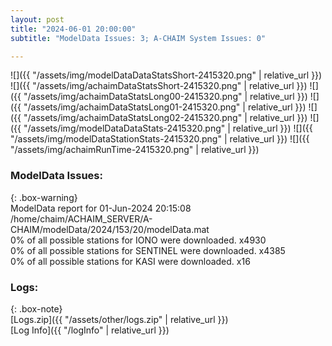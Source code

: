 ```yaml
---
layout: post
title: "2024-06-01 20:00:00"
subtitle: "ModelData Issues: 3; A-CHAIM System Issues: 0"

---
```


![]({{ "/assets/img/modelDataDataStatsShort-2415320.png" | relative_url }})
![]({{ "/assets/img/achaimDataStatsShort-2415320.png" | relative_url }})
![]({{ "/assets/img/achaimDataStatsLong00-2415320.png" | relative_url }})
![]({{ "/assets/img/achaimDataStatsLong01-2415320.png" | relative_url }})
![]({{ "/assets/img/achaimDataStatsLong02-2415320.png" | relative_url }})
![]({{ "/assets/img/modelDataDataStats-2415320.png" | relative_url }})
![]({{ "/assets/img/modelDataStationStats-2415320.png" | relative_url }})
![]({{ "/assets/img/achaimRunTime-2415320.png" | relative_url }})


### ModelData Issues:  
  
{: .box-warning}  
 ModelData report for 01-Jun-2024 20:15:08   
 /home/chaim/ACHAIM_SERVER/A-CHAIM/modelData/2024/153/20/modelData.mat   
 0% of all possible stations for IONO were downloaded. x4930   
 0% of all possible stations for SENTINEL were downloaded. x4385   
 0% of all possible stations for KASI were downloaded. x16   
  


### Logs:  
  
{: .box-note}  
[Logs.zip]({{ "/assets/other/logs.zip" | relative_url }})  
[Log Info]({{ "/logInfo" | relative_url }})  
